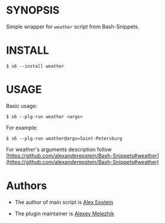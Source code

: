 # SYNOPSIS

Simple wrapper for `weather` script from Bash-Snippets.


# INSTALL

    $ s6 --install weather

# USAGE

Basic usage:

    $ s6 --plg-run weather <args>

For example:

    $ s6 --plg-run weather@args=Saint-Petersburg

For weather's arguments description follow [https://github.com/alexanderepstein/Bash-Snippets#weather](https://github.com/alexanderepstein/Bash-Snippets#weather)

# Authors

* The author of main script is [Alex Epstein](https://github.com/alexanderepstein)

* The plugin maintainer is [Alexey Melezhik](https://github.com/melezhik/)



